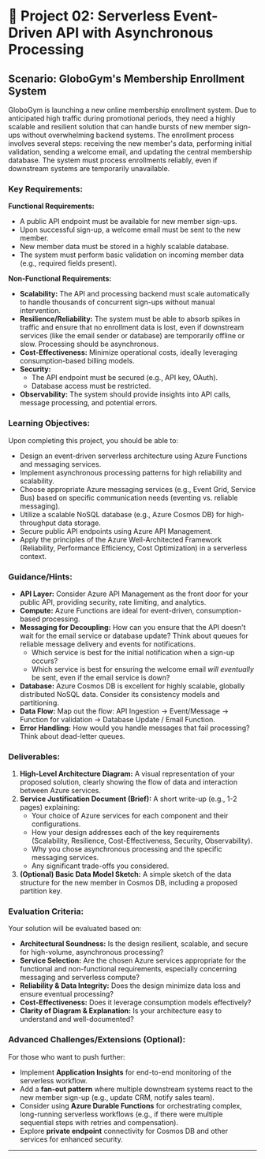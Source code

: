 # 🚀 Project 02: Serverless Event-Driven API with Asynchronous Processing

## Scenario: GloboGym's Membership Enrollment System

GloboGym is launching a new online membership enrollment system. Due to anticipated high traffic during promotional periods, they need a highly scalable and resilient solution that can handle bursts of new member sign-ups without overwhelming backend systems. The enrollment process involves several steps: receiving the new member's data, performing initial validation, sending a welcome email, and updating the central membership database. The system must process enrollments reliably, even if downstream systems are temporarily unavailable.

### Key Requirements:

**Functional Requirements:**
* A public API endpoint must be available for new member sign-ups.
* Upon successful sign-up, a welcome email must be sent to the new member.
* New member data must be stored in a highly scalable database.
* The system must perform basic validation on incoming member data (e.g., required fields present).

**Non-Functional Requirements:**
* **Scalability:** The API and processing backend must scale automatically to handle thousands of concurrent sign-ups without manual intervention.
* **Resilience/Reliability:** The system must be able to absorb spikes in traffic and ensure that no enrollment data is lost, even if downstream services (like the email sender or database) are temporarily offline or slow. Processing should be asynchronous.
* **Cost-Effectiveness:** Minimize operational costs, ideally leveraging consumption-based billing models.
* **Security:**
    * The API endpoint must be secured (e.g., API key, OAuth).
    * Database access must be restricted.
* **Observability:** The system should provide insights into API calls, message processing, and potential errors.

### Learning Objectives:

Upon completing this project, you should be able to:

* Design an event-driven serverless architecture using Azure Functions and messaging services.
* Implement asynchronous processing patterns for high reliability and scalability.
* Choose appropriate Azure messaging services (e.g., Event Grid, Service Bus) based on specific communication needs (eventing vs. reliable messaging).
* Utilize a scalable NoSQL database (e.g., Azure Cosmos DB) for high-throughput data storage.
* Secure public API endpoints using Azure API Management.
* Apply the principles of the Azure Well-Architected Framework (Reliability, Performance Efficiency, Cost Optimization) in a serverless context.

### Guidance/Hints:

* **API Layer:** Consider Azure API Management as the front door for your public API, providing security, rate limiting, and analytics.
* **Compute:** Azure Functions are ideal for event-driven, consumption-based processing.
* **Messaging for Decoupling:** How can you ensure that the API doesn't wait for the email service or database update? Think about queues for reliable message delivery and events for notifications.
    * Which service is best for the initial notification when a sign-up occurs?
    * Which service is best for ensuring the welcome email *will eventually* be sent, even if the email service is down?
* **Database:** Azure Cosmos DB is excellent for highly scalable, globally distributed NoSQL data. Consider its consistency models and partitioning.
* **Data Flow:** Map out the flow: API Ingestion -> Event/Message -> Function for validation -> Database Update / Email Function.
* **Error Handling:** How would you handle messages that fail processing? Think about dead-letter queues.

### Deliverables:

1.  **High-Level Architecture Diagram:** A visual representation of your proposed solution, clearly showing the flow of data and interaction between Azure services.
2.  **Service Justification Document (Brief):** A short write-up (e.g., 1-2 pages) explaining:
    * Your choice of Azure services for each component and their configurations.
    * How your design addresses each of the key requirements (Scalability, Resilience, Cost-Effectiveness, Security, Observability).
    * Why you chose asynchronous processing and the specific messaging services.
    * Any significant trade-offs you considered.
3.  **(Optional) Basic Data Model Sketch:** A simple sketch of the data structure for the new member in Cosmos DB, including a proposed partition key.

### Evaluation Criteria:

Your solution will be evaluated based on:

* **Architectural Soundness:** Is the design resilient, scalable, and secure for high-volume, asynchronous processing?
* **Service Selection:** Are the chosen Azure services appropriate for the functional and non-functional requirements, especially concerning messaging and serverless compute?
* **Reliability & Data Integrity:** Does the design minimize data loss and ensure eventual processing?
* **Cost-Effectiveness:** Does it leverage consumption models effectively?
* **Clarity of Diagram & Explanation:** Is your architecture easy to understand and well-documented?

### Advanced Challenges/Extensions (Optional):

For those who want to push further:

* Implement **Application Insights** for end-to-end monitoring of the serverless workflow.
* Add a **fan-out pattern** where multiple downstream systems react to the new member sign-up (e.g., update CRM, notify sales team).
* Consider using **Azure Durable Functions** for orchestrating complex, long-running serverless workflows (e.g., if there were multiple sequential steps with retries and compensation).
* Explore **private endpoint** connectivity for Cosmos DB and other services for enhanced security.

---